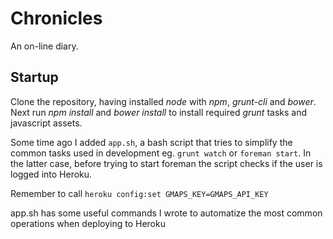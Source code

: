 Chronicles
====

An on-line diary.

Startup
-------

Clone the repository, having installed *node* with *npm*, *grunt-cli* and *bower*.
Next run *npm install* and *bower install* to install required *grunt* tasks and javascript assets.

Some time ago I added `app.sh`, a bash script that tries to simplify the common tasks used in development
eg. `grunt watch` or `foreman start`. In the latter case, before trying to start foreman the script checks
if the user is logged into Heroku.

Remember to call `heroku config:set GMAPS_KEY=GMAPS_API_KEY`

app.sh has some useful commands I wrote to automatize the most common operations when deploying to Heroku
